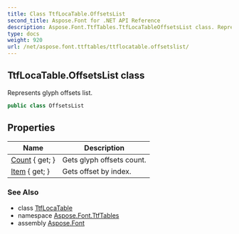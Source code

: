 ```yaml
---
title: Class TtfLocaTable.OffsetsList
second_title: Aspose.Font for .NET API Reference
description: Aspose.Font.TtfTables.TtfLocaTableOffsetsList class. Represents glyph offsets list
type: docs
weight: 920
url: /net/aspose.font.ttftables/ttflocatable.offsetslist/
---
```

## TtfLocaTable.OffsetsList class

Represents glyph offsets list.

```csharp
public class OffsetsList
```

## Properties

| Name | Description |
| --- | --- |
| [Count](../../aspose.font.ttftables/ttflocatable.offsetslist/count) { get; } | Gets glyph offsets count. |
| [Item](../../aspose.font.ttftables/ttflocatable.offsetslist/item) { get; } | Gets offset by index. |

### See Also

* class [TtfLocaTable](../ttflocatable/)
* namespace [Aspose.Font.TtfTables](../../aspose.font.ttftables/)
* assembly [Aspose.Font](../../)


